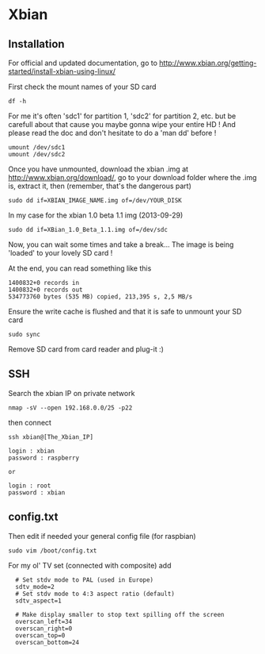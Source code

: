 Xbian
=====

Installation
------------

For official and updated documentation, go to http://www.xbian.org/getting-started/install-xbian-using-linux/

First check the mount names of your SD card

```
df -h
```

For me it's often 'sdc1' for partition 1, 'sdc2' for partition 2, etc. but be carefull about that cause you maybe gonna wipe your entire HD ! And please read the doc and don't hesitate to do a 'man dd' before !

```
umount /dev/sdc1
umount /dev/sdc2
```

Once you have unmounted, download the xbian .img at http://www.xbian.org/download/, go to your download folder where the .img is, extract it, then (remember, that's the dangerous part)

```
sudo dd if=XBIAN_IMAGE_NAME.img of=/dev/YOUR_DISK
```

In my case for the xbian 1.0 beta 1.1 img (2013-09-29)

```
sudo dd if=XBian_1.0_Beta_1.1.img of=/dev/sdc
```

Now, you can wait some times and take a break... The image is being 'loaded' to your lovely SD card !

At the end, you can read something like this

```
1400832+0 records in
1400832+0 records out
534773760 bytes (535 MB) copied, 213,395 s, 2,5 MB/s
```

Ensure the write cache is flushed and that it is safe to unmount your SD card

```
sudo sync
```

Remove SD card from card reader and plug-it :)


SSH
---

Search the xbian IP on private network

```
nmap -sV --open 192.168.0.0/25 -p22
```

then connect

```
ssh xbian@[The_Xbian_IP]

login : xbian
password : raspberry

or 

login : root
password : xbian
```

config.txt
----------

Then edit if needed your general config file (for raspbian)

```
sudo vim /boot/config.txt
```

For my ol' TV set (connected with composite) add

```
  # Set stdv mode to PAL (used in Europe)
  sdtv_mode=2
  # Set stdv mode to 4:3 aspect ratio (default)
  sdtv_aspect=1

  # Make display smaller to stop text spilling off the screen
  overscan_left=34
  overscan_right=0
  overscan_top=0
  overscan_bottom=24
```
